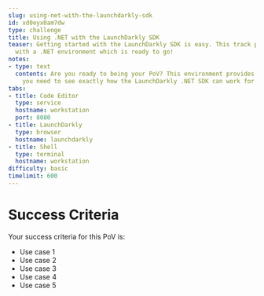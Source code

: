 ```yaml
---
slug: using-net-with-the-launchdarkly-sdk
id: xd0eyx0am7dw
type: challenge
title: Using .NET with the LaunchDarkly SDK
teaser: Getting started with the LaunchDarkly SDK is easy. This track provides you
  with a .NET environment which is ready to go!
notes:
- type: text
  contents: Are you ready to being your PoV? This environment provides you with everything
    you need to see exactly how the LaunchDarkly .NET SDK can work for you.
tabs:
- title: Code Editor
  type: service
  hostname: workstation
  port: 8080
- title: LaunchDarkly
  type: browser
  hostname: launchdarkly
- title: Shell
  type: terminal
  hostname: workstation
difficulty: basic
timelimit: 600
---
```

# Success Criteria

Your success criteria for this PoV is:
* Use case 1
* Use case 2
* Use case 3
* Use case 4
* Use case 5
